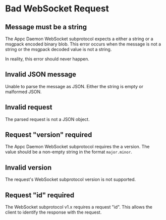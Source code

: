 # Bad WebSocket Request

## Message must be a string

The Appc Daemon WebSocket subprotocol expects a either a string or a msgpack encoded binary blob.
This error occurs when the message is not a string or the msgpack decoded value is not a string.

In reality, this error should never happen.

## Invalid JSON message

Unable to parse the message as JSON. Either the string is empty or malformed JSON.

## Invalid request

The parsed request is not a JSON object.

## Request "version" required

The Appc Daemon WebSocket subprotocol requires the a version. The value should be a non-empty string
in the format `major.minor`.

## Invalid version

The request's WebSocket subprotocol version is not supported.

## Request "id" required

The WebSocket subprotocol v1.x requires a request "id". This allows the client to identify the
response with the request.
